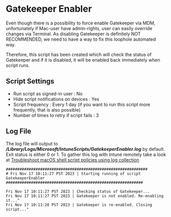 # Gatekeeper Enabler
Even though there is a possibility to force enable Gatekeeper via MDM, unfortunately if Mac-user have admin-rights, user can easily override changes via Terminal. As disabling Gatekeeper is definitely NOT RECOMMENDED, we need to have a way to fix this loophole automated way. 

Therefore, this script has been created which will check the status of Gatekeeper and if it is disabled, it will be enabled back immediately when script runs.

## Script Settings

- Run script as signed-in user : No
- Hide script notifications on devices : Yes
- Script frequency : Every 1 day (if you want to run this script more frequently, that is also possible)
- Number of times to retry if script fails : 3

## Log File

The log file will output to ***/Library/Logs/Microsoft/IntuneScripts/GatekeeperEnabler.log*** by default. Exit status is either 0 or 1. To gather this log with Intune remotely take a look at  [Troubleshoot macOS shell script policies using log collection](https://docs.microsoft.com/en-us/mem/intune/apps/macos-shell-scripts#troubleshoot-macos-shell-script-policies-using-log-collection)

```
##############################################################
# Fri Nov 17 10:11:27 PST 2023 | Starting running of script GatekeeperEnabler
############################################################

Fri Nov 17 10:11:27 PST 2023 | Checking status of Gatekeeper...
Fri Nov 17 10:11:27 PST 2023 | Gatekeeper is not enabled. Re-enabling it..."
Fri Nov 17 10:11:28 PST 2023 | Gatekeeper is re-enabled. Closing script..."
```
